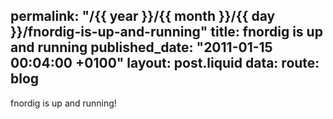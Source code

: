 permalink: "/{{ year }}/{{ month }}/{{ day }}/fnordig-is-up-and-running"
title: fnordig is up and running
published_date: "2011-01-15 00:04:00 +0100"
layout: post.liquid
data:
  route: blog
---
fnordig is up and running!
